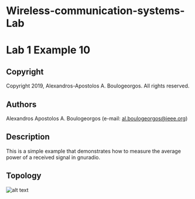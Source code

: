 # Wireless-communication-systems-Lab
# Lab 1 Example 10

## Copyright
Copyright 2019, Alexandros-Apostolos A. Boulogeorgos. All rights reserved.

## Authors
Alexandros Apostolos A. Boulogeorgos (e-mail: al.boulogeorgos@ieee.org)

## Description 
This is a simple example that demonstrates how to measure the average power of a received signal in gnuradio. 

## Topology
![alt text](https://github.com/aboulogeorgos/Wireless-communication-systems-Lab/blob/master/Lab1/example10/example10.grc.png?raw=true)
